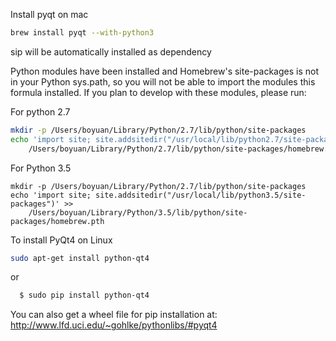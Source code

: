 Install pyqt on mac
```bash
brew install pyqt --with-python3
```

sip will be automatically installed as dependency

Python modules have been installed and Homebrew's site-packages is not
in your Python sys.path, so you will not be able to import the modules 
this formula installed. If you plan to develop with these modules,
please run:

For python 2.7

```bash
mkdir -p /Users/boyuan/Library/Python/2.7/lib/python/site-packages
echo 'import site; site.addsitedir("/usr/local/lib/python2.7/site-packages")' >> 
    /Users/boyuan/Library/Python/2.7/lib/python/site-packages/homebrew.pth
```    
    
For Python 3.5

```
mkdir -p /Users/boyuan/Library/Python/2.7/lib/python/site-packages
echo 'import site; site.addsitedir("/usr/local/lib/python3.5/site-packages")' >> 
    /Users/boyuan/Library/Python/3.5/lib/python/site-packages/homebrew.pth
```
To install PyQt4 on Linux

```bash
sudo apt-get install python-qt4
```

or

```bash
  $ sudo pip install python-qt4
```

You can also get a wheel file for pip installation at: http://www.lfd.uci.edu/~gohlke/pythonlibs/#pyqt4
